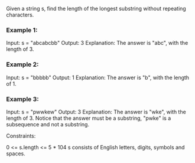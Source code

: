 Given a string s, find the length of the longest substring without repeating characters.

 

### Example 1:

Input: s = "abcabcbb"
Output: 3
Explanation: The answer is "abc", with the length of 3.

### Example 2:

Input: s = "bbbbb"
Output: 1
Explanation: The answer is "b", with the length of 1.

### Example 3:

Input: s = "pwwkew"
Output: 3
Explanation: The answer is "wke", with the length of 3.
Notice that the answer must be a substring, "pwke" is a subsequence and not a substring.
 

Constraints:

0 <= s.length <= 5 * 104
s consists of English letters, digits, symbols and spaces.